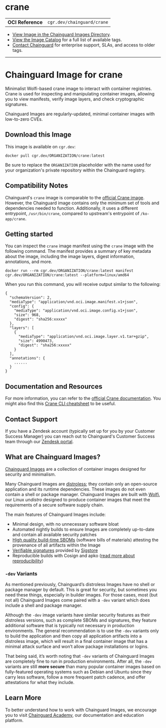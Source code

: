<!--monopod:start-->
# crane
| | |
| - | - |
| **OCI Reference** | `cgr.dev/chainguard/crane` |


* [View Image in the Chainguard Images Directory](https://images.chainguard.dev/directory/image/crane/overview).
* [View the Image Catalog](https://console.chainguard.dev/images/catalog) for a full list of available tags.
* [Contact Chainguard](https://www.chainguard.dev/chainguard-images) for enterprise support, SLAs, and access to older tags.

---
<!--monopod:end-->

<!--overview:start-->
# Chainguard Image for crane

Minimalist Wolfi-based crane image to interact with container registries. Crane is used for inspecting and manipulating container images, allowing you to view manifests, verify image layers, and check cryptographic signatures.

Chainguard Images are regularly-updated, minimal container images with low-to-zero CVEs.
<!--overview:end-->

<!--getting:start-->
## Download this Image
This image is available on `cgr.dev`:

```
docker pull cgr.dev/ORGANIZATION/crane:latest
```

Be sure to replace the `ORGANIZATION` placeholder with the name used for your organization's private repository within the Chainguard registry.
<!--getting:end-->

<!--body:start-->
## Compatibility Notes

Chainguard's `crane` image is comparable to the [official Crane image](gcr.io/go-containerregistry/crane). However, the Chainguard image contains only the minimum set of tools and dependencies needed to function. Additionally, it uses a different entrypoint, `/usr/bin/crane`, compared to upstream's entrypoint of `/ko-app/crane`.

## Getting started

You can inspect the `crane` image manifest using the `crane` image with the following command. The manifest provides a summary of key metadata about the image, including the image layers, digest information, annotations, and more.

```shell
docker run --rm cgr.dev/ORGANIZATION/crane:latest manifest cgr.dev/ORGANIZATION/crane:latest --platform=linux/amd64
```

When you run this command, you will receive output similar to the following:

```
{
  "schemaVersion": 2,
  "mediaType": "application/vnd.oci.image.manifest.v1+json",
  "config": {
    "mediaType": "application/vnd.oci.image.config.v1+json",
    "size": 968,
    "digest": "sha256:xxxxx"
  },
  "layers": [
    {
      "mediaType": "application/vnd.oci.image.layer.v1.tar+gzip",
      "size": 4990473,
      "digest": "sha256:xxxxx"
    }
  ],
  "annotations": {
    ......
  }
}
```

## Documentation and Resources

For more information, you can refer to the [official Crane documentation](https://gocrane.io/docs/). You might also find this [Crane CLI cheatsheet](https://github.com/google/go-containerregistry/blob/main/cmd/crane/doc/crane.md) to be useful.
<!--body:end-->

## Contact Support

If you have a Zendesk account (typically set up for you by your Customer Success Manager) you can reach out to Chainguard's Customer Success team through our [Zendesk portal](https://support.chainguard.dev/hc/en-us).

## What are Chainguard Images?

[Chainguard Images](https://www.chainguard.dev/chainguard-images?utm_source=readmes) are a collection of container images designed for security and minimalism.

Many Chainguard Images are [distroless](https://edu.chainguard.dev/chainguard/chainguard-images/getting-started-distroless/); they contain only an open-source application and its runtime dependencies. These images do not even contain a shell or package manager. Chainguard Images are built with [Wolfi](https://edu.chainguard.dev/open-source/wolfi/overview), our Linux _undistro_ designed to produce container images that meet the requirements of a secure software supply chain.

The main features of Chainguard Images include:

* Minimal design, with no unnecessary software bloat
* Automated nightly builds to ensure Images are completely up-to-date and contain all available security patches
* [High quality build-time SBOMs](https://edu.chainguard.dev/chainguard/chainguard-images/working-with-images/retrieve-image-sboms/) (software bills of materials) attesting the provenance of all artifacts within the Image
* [Verifiable signatures](https://edu.chainguard.dev/chainguard/chainguard-images/working-with-images/retrieve-image-sboms/) provided by [Sigstore](https://edu.chainguard.dev/open-source/sigstore/cosign/an-introduction-to-cosign/)
* Reproducible builds with Cosign and apko ([read more about reproducibility](https://www.chainguard.dev/unchained/reproducing-chainguards-reproducible-image-builds))

### `-dev` Variants

As mentioned previously, Chainguard’s distroless Images have no shell or package manager by default. This is great for security, but sometimes you need these things, especially in builder images. For those cases, most (but not all) Chainguard Images come paired with a `-dev` variant which does include a shell and package manager.

Although the `-dev` image variants have similar security features as their distroless versions, such as complete SBOMs and signatures, they feature additional software that is typically not necessary in production environments. The general recommendation is to use the `-dev` variants only to build the application and then copy all application artifacts into a distroless image, which will result in a final container image that has a minimal attack surface and won’t allow package installations or logins.

That being said, it’s worth noting that `-dev` variants of Chainguard Images are completely fine to run in production environments. After all, the `-dev` variants are still **more secure** than many popular container images based on fully-featured operating systems such as Debian and Ubuntu since they carry less software, follow a more frequent patch cadence, and offer attestations for what they include.

## Learn More

To better understand how to work with Chainguard Images, we encourage you to visit [Chainguard Academy](https://edu.chainguard.dev/), our documentation and education platform.